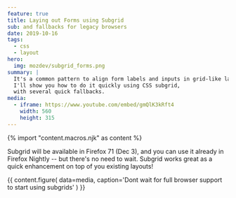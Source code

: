```yaml
---
feature: true
title: Laying out Forms using Subgrid
sub: and fallbacks for legacy browsers
date: 2019-10-16
tags:
  - css
  - layout
hero:
  img: mozdev/subgrid_forms.png
summary: |
  It's a common pattern to align form labels and inputs in grid-like layout.
  I'll show you how to do it quickly using CSS subgrid,
  with several quick fallbacks.
media:
  - iframe: https://www.youtube.com/embed/gmQlK3kRft4
    width: 560
    height: 315
---
```

{% import "content.macros.njk" as content %}

Subgrid will be available in Firefox 71 (Dec 3),
and you can use it already in Firefox Nightly --
but there's no need to wait.
Subgrid works great as a quick enhancement on top of you existing layouts!

{{ content.figure(
  data=media,
  caption='Dont wait for full browser support to start using subgrids'
) }}
